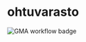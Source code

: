 # ohtuvarasto

![GMA workflow badge](https://github.com/kirekruusalu/ohtuvarasto/workflows/CI/badge.svg)
